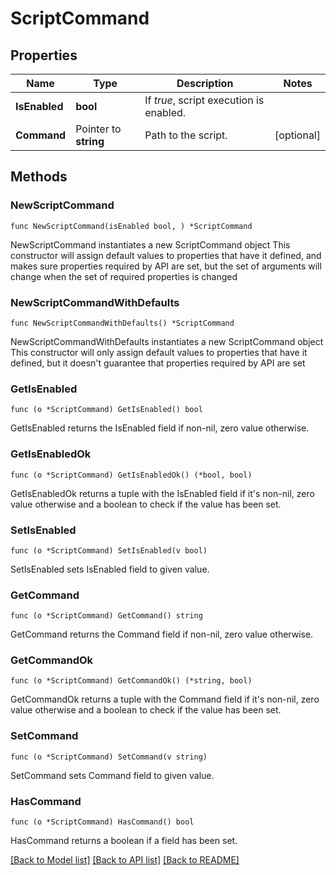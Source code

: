 # ScriptCommand

## Properties

Name | Type | Description | Notes
------------ | ------------- | ------------- | -------------
**IsEnabled** | **bool** | If *true*, script execution is enabled. | 
**Command** | Pointer to **string** | Path to the script. | [optional] 

## Methods

### NewScriptCommand

`func NewScriptCommand(isEnabled bool, ) *ScriptCommand`

NewScriptCommand instantiates a new ScriptCommand object
This constructor will assign default values to properties that have it defined,
and makes sure properties required by API are set, but the set of arguments
will change when the set of required properties is changed

### NewScriptCommandWithDefaults

`func NewScriptCommandWithDefaults() *ScriptCommand`

NewScriptCommandWithDefaults instantiates a new ScriptCommand object
This constructor will only assign default values to properties that have it defined,
but it doesn't guarantee that properties required by API are set

### GetIsEnabled

`func (o *ScriptCommand) GetIsEnabled() bool`

GetIsEnabled returns the IsEnabled field if non-nil, zero value otherwise.

### GetIsEnabledOk

`func (o *ScriptCommand) GetIsEnabledOk() (*bool, bool)`

GetIsEnabledOk returns a tuple with the IsEnabled field if it's non-nil, zero value otherwise
and a boolean to check if the value has been set.

### SetIsEnabled

`func (o *ScriptCommand) SetIsEnabled(v bool)`

SetIsEnabled sets IsEnabled field to given value.


### GetCommand

`func (o *ScriptCommand) GetCommand() string`

GetCommand returns the Command field if non-nil, zero value otherwise.

### GetCommandOk

`func (o *ScriptCommand) GetCommandOk() (*string, bool)`

GetCommandOk returns a tuple with the Command field if it's non-nil, zero value otherwise
and a boolean to check if the value has been set.

### SetCommand

`func (o *ScriptCommand) SetCommand(v string)`

SetCommand sets Command field to given value.

### HasCommand

`func (o *ScriptCommand) HasCommand() bool`

HasCommand returns a boolean if a field has been set.


[[Back to Model list]](../README.md#documentation-for-models) [[Back to API list]](../README.md#documentation-for-api-endpoints) [[Back to README]](../README.md)


